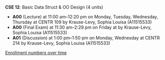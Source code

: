 **CSE 12**: Basic Data Struct & OO Design (4 units)

- **A00** (Lecture) at 11:00 am–12:20 pm on Monday, Tuesday, Wednesday, Thursday at CENTR 109 by Krause-Levy, Sophia Louisa (A11515533)
- **A00** (Final Exam) at 11:30 am–2:29 pm on Friday at   by Krause-Levy, Sophia Louisa (A11515533)
- **A01** (Discussion) at 1:00 pm–1:50 pm on Monday, Wednesday at CENTR 214 by Krause-Levy, Sophia Louisa (A11515533)

[Enrollment numbers over time](./CSE12.tsv)
